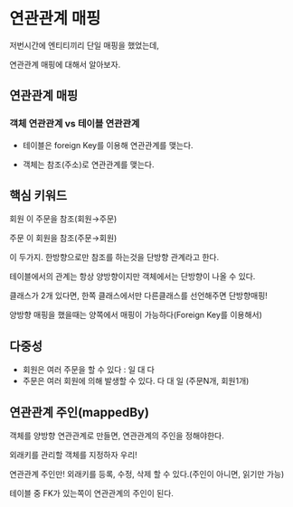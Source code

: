 # 연관관계 매핑

저번시간에 엔티티끼리 단일 매핑을 했었는데,

연관관계 매핑에 대해서 알아보자.

## 연관관계 매핑

### 객체 연관관계 vs 테이블 연관관계

- 테이블은 foreign Key를 이용해 연관관계를 맺는다.

- 객체는 참조(주소)로 연관관계를 맺는다.

## 핵심 키워드

회원 이 주문을 참조(회원→주문)

주문 이 회원을 참조(주문→회원)

이 두가지. 한방향으로만 참조를 하는것을 단방향 관계라고 한다.

테이블에서의 관계는 항상 양방향이지만 객체에서는 단방향이 나올 수 있다.

클래스가 2개 있다면, 한쪽 클래스에서만 다른클래스를 선언해주면 단방향매핑!

양방향 매핑을 했을때는 양쪽에서 매핑이 가능하다(Foreign Key를 이용해서)

## 다중성

- 회원은 여러 주문을 할 수 있다 : 일 대 다
- 주문은 여러 회원에 의해 발생할 수 있다. 다 대 일 (주문N개, 회원1개)

## 연관관계 주인(mappedBy)

객체를 양방향 연관관계로 만들면, 연관관계의 주인을 정해야한다.

외래키를 관리할 객체를 지정하자 우리!

연관관계 주인만! 외래키를 등록, 수정, 삭제 할 수 있다.(주인이 아니면, 읽기만 가능)

테이블 중 FK가 있는쪽이 연관관계의 주인이 된다.

#